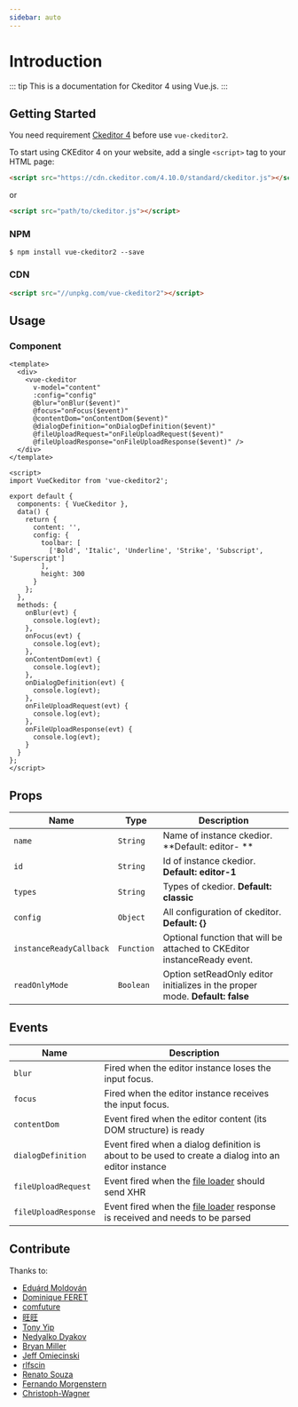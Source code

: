 ```yaml
---
sidebar: auto
---
```


# Introduction

::: tip
This is a documentation for Ckeditor 4 using Vue.js.
:::

## Getting Started

You need requirement [Ckeditor 4](https://ckeditor.com/ckeditor-4/) before use `vue-ckeditor2`.

To start using CKEditor 4 on your website, add a single `<script>` tag to your HTML page:

```html
<script src="https://cdn.ckeditor.com/4.10.0/standard/ckeditor.js"></script>
```

or

```html
<script src="path/to/ckeditor.js"></script>
```

### NPM

```
$ npm install vue-ckeditor2 --save
```

### CDN

```html
<script src="//unpkg.com/vue-ckeditor2"></script>
```

## Usage

### Component

```vue
<template>
  <div>
    <vue-ckeditor 
      v-model="content" 
      :config="config" 
      @blur="onBlur($event)" 
      @focus="onFocus($event)"
      @contentDom="onContentDom($event)"
      @dialogDefinition="onDialogDefinition($event)"
      @fileUploadRequest="onFileUploadRequest($event)"
      @fileUploadResponse="onFileUploadResponse($event)" />
  </div>
</template>

<script>
import VueCkeditor from 'vue-ckeditor2';

export default {
  components: { VueCkeditor },
  data() {
    return {
      content: '',
      config: {
        toolbar: [
          ['Bold', 'Italic', 'Underline', 'Strike', 'Subscript', 'Superscript']
        ],
        height: 300
      }
    };
  },
  methods: {
    onBlur(evt) {
      console.log(evt);
    },
    onFocus(evt) {
      console.log(evt);
    },
    onContentDom(evt) {
      console.log(evt);
    },
    onDialogDefinition(evt) {
      console.log(evt);
    },
    onFileUploadRequest(evt) {
      console.log(evt);
    },
    onFileUploadResponse(evt) {
      console.log(evt);
    }
  }
};
</script>
```

## Props

| Name                    | Type       | Description                                                                  |
| ----------------------- | ---------- | ---------------------------------------------------------------------------- |
| `name`                  | `String`   | Name of instance ckedior. **Default: editor- **                              |
| `id`                    | `String`   | Id of instance ckedior. **Default: editor-1**                                |
| `types`                 | `String`   | Types of ckedior. **Default: classic**                                       |
| `config`                | `Object`   | All configuration of ckeditor. **Default: {}**                               |
| `instanceReadyCallback` | `Function` | Optional function that will be attached to CKEditor instanceReady event.     |
| `readOnlyMode`          | `Boolean`  | Option setReadOnly editor initializes in the proper mode. **Default: false** |

## Events

| Name                 | Description                                                                                                                                                       |
| -------------------- | ----------------------------------------------------------------------------------------------------------------------------------------------------------------- |
| `blur`               | Fired when the editor instance loses the input focus.                                                                                                             |
| `focus`              | Fired when the editor instance receives the input focus.                                                                                                          |
| `contentDom`         | Event fired when the editor content (its DOM structure) is ready                                                                                                  |
| `dialogDefinition`   | Event fired when a dialog definition is about to be used to create a dialog into an editor instance                                                               |
| `fileUploadRequest`  | Event fired when the [file loader](https://ckeditor.com/docs/ckeditor4/latest/api/CKEDITOR_fileTools_fileLoader.html) should send XHR                             |
| `fileUploadResponse` | Event fired when the [file loader](https://ckeditor.com/docs/ckeditor4/latest/api/CKEDITOR_fileTools_fileLoader.html) response is received and needs to be parsed |

## Contribute

Thanks to:

- [Eduárd Moldován](https://github.com/edimoldovan)
- [Dominique FERET](https://github.com/DominiqueFERET)
- [comfuture](https://github.com/comfuture)
- [旺旺](https://github.com/chengpan168)
- [Tony Yip](https://github.com/tonyhhyip)
- [Nedyalko Dyakov](https://github.com/ndyakov)
- [Bryan Miller](https://github.com/bryanjamesmiller)
- [Jeff Omiecinski](https://github.com/omiecinski)
- [rlfscin](https://github.com/rlfscin)
- [Renato Souza](https://github.com/renatosistemasvc)
- [Fernando Morgenstern](https://github.com/fernandomm)
- [Christoph-Wagner](https://github.com/Christoph-Wagner)
